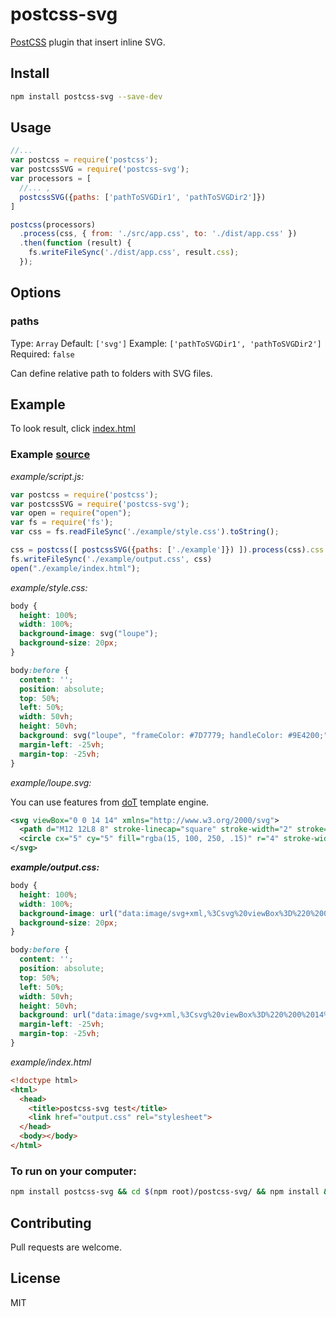 # postcss-svg
[PostCSS](https://github.com/postcss/postcss) plugin that insert inline SVG.

## Install
```bash
npm install postcss-svg --save-dev
```
## Usage
```javascript
//...
var postcss = require('postcss');
var postcssSVG = require('postcss-svg');
var processors = [
  //... ,
  postcssSVG({paths: ['pathToSVGDir1', 'pathToSVGDir2']})
]

postcss(processors)
  .process(css, { from: './src/app.css', to: './dist/app.css' })
  .then(function (result) {
    fs.writeFileSync('./dist/app.css', result.css);
  });
```

## Options

### paths
Type: `Array` Default: `['svg']` Example: `['pathToSVGDir1', 'pathToSVGDir2']` Required: `false`

Can define relative path to folders with SVG files.

## Example
To look result, click [index.html](http://pavliko.github.io/postcss-svg/)


### Example [source](https://github.com/Pavliko/postcss-svg/tree/master/example)
*example/script.js:*

```javascript
var postcss = require('postcss');
var postcssSVG = require('postcss-svg');
var open = require("open");
var fs = require('fs');
var css = fs.readFileSync('./example/style.css').toString();

css = postcss([ postcssSVG({paths: ['./example']}) ]).process(css).css
fs.writeFileSync('./example/output.css', css)
open("./example/index.html");
```

*example/style.css:*

```css
body {
  height: 100%;
  width: 100%;
  background-image: svg("loupe");
  background-size: 20px;
}

body:before {
  content: '';
  position: absolute;
  top: 50%;
  left: 50%;
  width: 50vh;
  height: 50vh;
  background: svg("loupe", "frameColor: #7D7779; handleColor: #9E4200;") no-repeat;
  margin-left: -25vh;
  margin-top: -25vh;
}

```

*example/loupe.svg:*

You can use features from [doT](http://olado.github.io/doT/) template engine.

```xml
<svg viewBox="0 0 14 14" xmlns="http://www.w3.org/2000/svg">
  <path d="M12 12L8 8" stroke-linecap="square" stroke-width="2" stroke="{{=it.handleColor || '#000000'}}"/>
  <circle cx="5" cy="5" fill="rgba(15, 100, 250, .15)" r="4" stroke-width="2" stroke="{{=it.frameColor || '#000000'}}"/>
</svg>


```

***example/output.css:***

```css
body {
  height: 100%;
  width: 100%;
  background-image: url("data:image/svg+xml,%3Csvg%20viewBox%3D%220%200%2014%2014%22%20xmlns%3D%22http%3A%2F%2Fwww.w3.org%2F2000%2Fsvg%22%3E%20%3Cpath%20d%3D%22M12%2012L8%208%22%20stroke-linecap%3D%22square%22%20stroke-width%3D%222%22%20stroke%3D%22%23000000%22%2F%3E%20%3Ccircle%20cx%3D%225%22%20cy%3D%225%22%20fill%3D%22rgba(15%2C%20100%2C%20250%2C%20.15)%22%20r%3D%224%22%20stroke-width%3D%222%22%20stroke%3D%22%23000000%22%2F%3E%3C%2Fsvg%3E");
  background-size: 20px;
}

body:before {
  content: '';
  position: absolute;
  top: 50%;
  left: 50%;
  width: 50vh;
  height: 50vh;
  background: url("data:image/svg+xml,%3Csvg%20viewBox%3D%220%200%2014%2014%22%20xmlns%3D%22http%3A%2F%2Fwww.w3.org%2F2000%2Fsvg%22%3E%20%3Cpath%20d%3D%22M12%2012L8%208%22%20stroke-linecap%3D%22square%22%20stroke-width%3D%222%22%20stroke%3D%22%239E4200%22%2F%3E%20%3Ccircle%20cx%3D%225%22%20cy%3D%225%22%20fill%3D%22rgba(15%2C%20100%2C%20250%2C%20.15)%22%20r%3D%224%22%20stroke-width%3D%222%22%20stroke%3D%22%237D7779%22%2F%3E%3C%2Fsvg%3E") no-repeat;
  margin-left: -25vh;
  margin-top: -25vh;
}

```

*example/index.html*

```html
<!doctype html>
<html>
  <head>
    <title>postcss-svg test</title>
    <link href="output.css" rel="stylesheet">
  </head>
  <body></body>
</html>
```

### To run on your computer:

```bash
npm install postcss-svg && cd $(npm root)/postcss-svg/ && npm install && node example/script.js
```

## Contributing
Pull requests are welcome.

## License
MIT